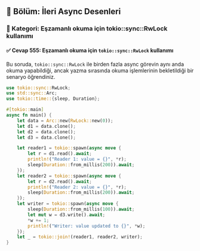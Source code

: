 ## 📘 Bölüm: İleri Async Desenleri  
### 🔹 Kategori: Eşzamanlı okuma için tokio::sync::RwLock kullanımı  
#### ✅ Cevap 555: Eşzamanlı okuma için `tokio::sync::RwLock` kullanımı

Bu soruda, `tokio::sync::RwLock` ile birden fazla async görevin aynı anda okuma yapabildiği, ancak yazma sırasında okuma işlemlerinin bekletildiği bir senaryo öğrendiniz.

```rust
use tokio::sync::RwLock;
use std::sync::Arc;
use tokio::time::{sleep, Duration};

#[tokio::main]
async fn main() {
    let data = Arc::new(RwLock::new(0));
    let d1 = data.clone();
    let d2 = data.clone();
    let d3 = data.clone();

    let reader1 = tokio::spawn(async move {
        let r = d1.read().await;
        println!("Reader 1: value = {}", *r);
        sleep(Duration::from_millis(200)).await;
    });
    let reader2 = tokio::spawn(async move {
        let r = d2.read().await;
        println!("Reader 2: value = {}", *r);
        sleep(Duration::from_millis(200)).await;
    });
    let writer = tokio::spawn(async move {
        sleep(Duration::from_millis(100)).await;
        let mut w = d3.write().await;
        *w += 1;
        println!("Writer: value updated to {}", *w);
    });
    let _ = tokio::join!(reader1, reader2, writer);
}
```
